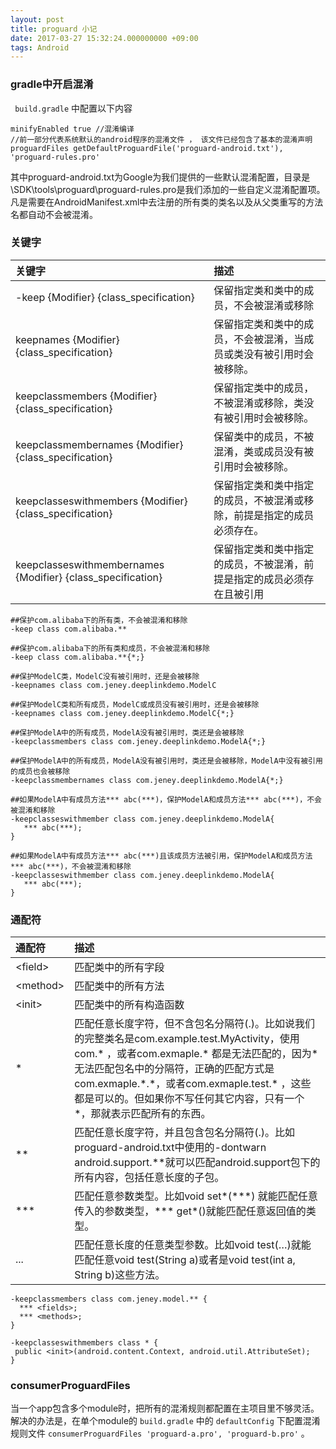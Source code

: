 ```yaml
---
layout: post
title: proguard 小记
date: 2017-03-27 15:32:24.000000000 +09:00
tags: Android
---
```



### gradle中开启混淆 ###

` build.gradle` 中配置以下内容

```  
minifyEnabled true //混淆编译
//前一部分代表系统默认的android程序的混淆文件 ， 该文件已经包含了基本的混淆声明
proguardFiles getDefaultProguardFile('proguard-android.txt'), 'proguard-rules.pro'
```
其中proguard-android.txt为Google为我们提供的一些默认混淆配置，目录是\SDK\tools\proguard\proguard-rules.pro是我们添加的一些自定义混淆配置项。  
凡是需要在AndroidManifest.xml中去注册的所有类的类名以及从父类重写的方法名都自动不会被混淆。

### 关键字 ###

| 关键字 | 描述 | 
| :--- | :--- |
| -keep {Modifier} {class_specification}| 保留指定类和类中的成员，不会被混淆或移除 | 
| keepnames {Modifier} {class_specification}| 保留指定类和类中的成员，不会被混淆，当成员或类没有被引用时会被移除。|
| keepclassmembers {Modifier} {class_specification}| 保留指定类中的成员，不被混淆或移除，类没有被引用时会被移除。 |
| keepclassmembernames {Modifier} {class_specification}| 保留类中的成员，不被混淆，类或成员没有被引用时会被移除。|
| keepclasseswithmembers {Modifier} {class_specification}| 保留指定类和类中指定的成员，不被混淆或移除，前提是指定的成员必须存在。|
| keepclasseswithmembernames {Modifier} {class_specification}| 保留指定类和类中指定的成员，不被混淆，前提是指定的成员必须存在且被引用|

 ```  
##保护com.alibaba下的所有类，不会被混淆和移除
-keep class com.alibaba.**

##保护com.alibaba下的所有类和成员，不会被混淆和移除
-keep class com.alibaba.**{*;}

##保护ModelC类，ModelC没有被引用时，还是会被移除
-keepnames class com.jeney.deeplinkdemo.ModelC

##保护ModelC类和所有成员，ModelC或成员没有被引用时，还是会被移除
-keepnames class com.jeney.deeplinkdemo.ModelC{*;}

##保护ModelA中的所有成员，ModelA没有被引用时，类还是会被移除
-keepclassmembers class com.jeney.deeplinkdemo.ModelA{*;}

##保护ModelA中的所有成员，ModelA没有被引用时，类还是会被移除，ModelA中没有被引用的成员也会被移除
-keepclassmembernames class com.jeney.deeplinkdemo.ModelA{*;}

##如果ModelA中有成员方法*** abc(***)，保护ModelA和成员方法*** abc(***)，不会被混淆和移除
-keepclasseswithmember class com.jeney.deeplinkdemo.ModelA{
    *** abc(***);
}

##如果ModelA中有成员方法*** abc(***)且该成员方法被引用，保护ModelA和成员方法*** abc(***)，不会被混淆和移除
-keepclasseswithmember class com.jeney.deeplinkdemo.ModelA{
    *** abc(***);
}
 ```   
### 通配符 ###

| 通配符 | 描述 | 
| :--- | :--- |
| \<field\> | 匹配类中的所有字段 |
| \<method\>| 匹配类中的所有方法 |
| \<init\> | 匹配类中的所有构造函数 |
| \* | 匹配任意长度字符，但不含包名分隔符(.)。比如说我们的完整类名是com.example.test.MyActivity，使用  com.\* ，或者com.exmaple.\* 都是无法匹配的，因为\*无法匹配包名中的分隔符，正确的匹配方式是com.exmaple.\*.\*，或者com.exmaple.test.\* ，这些都是可以的。但如果你不写任何其它内容，只有一个\*，那就表示匹配所有的东西。 |
| ** | 匹配任意长度字符，并且包含包名分隔符(.)。比如proguard-android.txt中使用的-dontwarn android.support.\*\*就可以匹配android.support包下的所有内容，包括任意长度的子包。 |
| \*\*\* | 匹配任意参数类型。比如void set\*(\*\*\*) 就能匹配任意传入的参数类型，\*\*\*  get*()就能匹配任意返回值的类型。 |
| ... | 匹配任意长度的任意类型参数。比如void test(…)就能匹配任意void test(String a)或者是void test(int a, String b)这些方法。 |
  
 ```  
-keepclassmembers class com.jeney.model.** {
   *** <fields>;
   *** <methods>;
}

-keepclasseswithmembers class * {
  public <init>(android.content.Context, android.util.AttributeSet);
}
 ```  

### consumerProguardFiles ###

当一个app包含多个module时，把所有的混淆规则都配置在主项目里不够灵活。  
解决的办法是，在单个module的 `build.gradle` 中的 `defaultConfig` 下配置混淆规则文件 `consumerProguardFiles 'proguard-a.pro', 'proguard-b.pro'` 。
